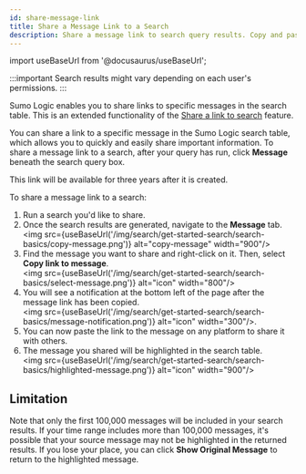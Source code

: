 ```yaml
---
id: share-message-link
title: Share a Message Link to a Search
description: Share a message link to search query results. Copy and paste the a message link to share a search on table.
---
```


import useBaseUrl from '@docusaurus/useBaseUrl';

:::important
Search results might vary depending on each user's permissions.
:::

Sumo Logic enables you to share links to specific messages in the search table. This is an extended functionality of the [Share a link to search](/docs/search/get-started-with-search/search-basics/share-link-to-search/) feature.

You can share a link to a specific message in the Sumo Logic search table, which allows you to quickly and easily share important information. To share a message link to a search, after your query has run, click **Message** beneath the search query box.

This link will be available for three years after it is created. 

To share a message link to a search:

1. Run a search you'd like to share.
2. Once the search results are generated, navigate to the **Message** tab. <br/> <img src={useBaseUrl('/img/search/get-started-search/search-basics/copy-message.png')} alt="copy-message" width="900"/>
3. Find the message you want to share and right-click on it. Then, select **Copy link to message**. <br/> <img src={useBaseUrl('/img/search/get-started-search/search-basics/select-message.png')} alt="icon" width="800"/>
4. You will see a notification at the bottom left of the page after the message link has been copied. <br/> <img src={useBaseUrl('/img/search/get-started-search/search-basics/message-notification.png')} alt="icon" width="300"/>.
4. You can now paste the link to the message on any platform to share it with others.
5. The message you shared will be highlighted in the search table. <br/> <img src={useBaseUrl('/img/search/get-started-search/search-basics/highlighted-message.png')} alt="icon" width="900"/>

## Limitation

 Note that only the first 100,000 messages will be included in your search results. If your time range includes more than 100,000 messages, it's possible that your source message may not be highlighted in the returned results. If you lose your place, you can click **Show Original Message** to return to the highlighted message.

